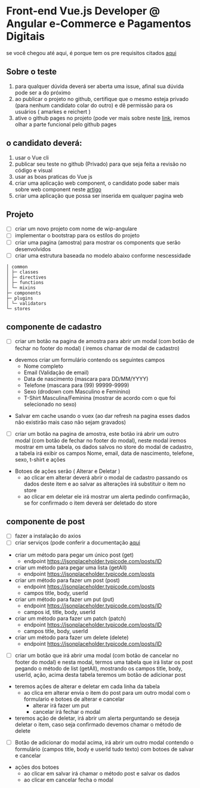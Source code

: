 # Front-end Vue.js Developer @ Angular e-Commerce e Pagamentos Digitais
se você chegou até aqui, é porque tem os pre requisitos citados [aqui](https://github.com/vuejs-br/vagas/issues/213)

## Sobre o teste
1. para qualquer dúvida deverá ser aberta uma issue, afinal sua dúvida pode ser a do próximo
1. ao publicar o projeto no github, certifique que o mesmo esteja privado (para nenhum candidato colar do outro) e dê permissão para os usuários ( amarkes e reichert )
1. ative o github pages no projeto (pode ver mais sobre neste [link](https://www.treinaweb.com.br/blog/criando-paginas-para-repositorios-com-o-github-pages/), iremos olhar a parte funcional pelo github pages


## o candidato deverá:
1. usar o Vue cli
1. publicar seu teste no github (Privado) para que seja feita a revisão no código e visual
1. usar as boas praticas do Vue js
1. criar uma aplicação web component, o candidato pode saber mais sobre web component neste [artigo](https://medium.com/@thulioph_/web-components-com-vue-js-9a21f6dea3cc)
1. criar uma aplicação que possa ser inserida em qualquer pagina web

## Projeto
- [ ] criar um novo projeto com nome de wip-angulare
- [ ] implementar o bootstrap para os estilos do projeto
- [ ] criar uma pagina (amostra) para mostrar os components que serão desenvolvidos
- [ ] criar uma estrutura baseada no modelo abaixo conforme nescessidade
```
│ common
│ ├─ classes
│ ├─ directives
│ ├─ functions
│ └─ mixins
├─ components
├─ plugins
│ └─ validators
└─ stores
```

## componente de cadastro
- [ ] criar um botão na pagina de amostra para abrir um modal (com botão de fechar no footer do modal) ( iremos chamar de modal de cadastro)
+ devemos criar um formulário contendo os seguintes campos
  + Nome completo
  + Email (Validação de email)
  + Data de nascimento (mascara para DD/MM/YYYY)
  + Telefone (mascara para (99) 99999-9999)
  + Sexo (drodown com Masculino e Feminino)
  + T-Shirt Masculina/Feminina (mostrar de acordo com o que foi selecionado no sexo)

- Salvar em cache usando o vuex (ao dar refresh na pagina esses dados não existirão mais caso não sejam gravados)

- [ ] criar um botão na pagina de amostra, este botão irá abrir um outro modal (com botão de fechar no footer do modal), neste modal iremos mostrar em uma tabela, os dados salvos no store do modal de cadastro, a tabela irá exibir os campos Nome, email, data de nascimento, telefone, sexo, t-shirt e ações
+ Botoes de ações serão ( Alterar e Deletar )
  + ao clicar em alterar deverá abrir o modal de cadastro passando os dados deste item e ao salvar as alterações irá substituir o item no store
  + ao clicar em deletar ele irá mostrar um alerta pedindo confirmação, se for confirmado o item deverá ser deletado do store

## componente de post
- [ ] fazer a instalação do axios
- [ ] criar serviços (pode conferir a documentação [aqui](https://jsonplaceholder.typicode.com/guide/)
+ criar um método para pegar um único post (get)
  + endpoint https://jsonplaceholder.typicode.com/posts/ID
+ criar um método para pegar uma lista (getAll)
  + endpoint https://jsonplaceholder.typicode.com/posts
+ criar um método para fazer um post (post)
  + endpoint https://jsonplaceholder.typicode.com/posts
  + campos title, body, userId
+ criar um método para fazer um put (put)
  + endpoint https://jsonplaceholder.typicode.com/posts/ID
  + campos id, title, body, userId
+ criar um método para fazer um patch (patch)
  + endpoint https://jsonplaceholder.typicode.com/posts/ID
  + campos title, body, userId
+ criar um método para fazer um delete (delete)
  + endpoint https://jsonplaceholder.typicode.com/posts/ID

- [ ] criar um botão que irá abrir uma modal (com botão de cancelar no footer do modal) e nesta modal, termos uma tabela que irá listar os post pegando o método de list (getAll), mostrando os campos title, body, userId, ação, acima desta tabela teremos um botão de adicionar post
+ teremos ações de alterar e deletar em cada linha da tabela
  + ao clica em alterar envia o item do post para um outro modal com o formulario e botoes de alterar e cancelar
    + alterar irá fazer um put
    + cancelar irá fechar o modal
+ teremos ação de deletar, irá abrir um alerta perguntando se deseja deletar o item, caso seja confirmado devemos chamar o método de delete
- [ ] Botão de adicionar do modal acima, irá abrir um outro modal contendo o formulário (campos title, body e userId tudo texto) com botoes de salvar e cancelar
+ ações dos botoes
  + ao clicar em salvar irá chamar o método post e salvar os dados
  + ao clicar em cancelar fecha o modal
